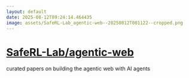 ```yaml
---
layout: default
date: 2025-08-12T09:24:14.464435
image: assets/SafeRL-Lab_agentic-web--20250812T001122--cropped.png
---
```


# [SafeRL-Lab/agentic-web](https://github.com/SafeRL-Lab/agentic-web)

curated papers on building the agentic web with AI agents
